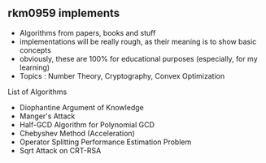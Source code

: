 ## rkm0959 implements

- Algorithms from papers, books and stuff
- implementations will be really rough, as their meaning is to show basic concepts
- obviously, these are 100% for educational purposes (especially, for my learning)
- Topics : Number Theory, Cryptography, Convex Optimization



List of Algorithms

- Diophantine Argument of Knowledge
- Manger's Attack
- Half-GCD Algorithm for Polynomial GCD
- Chebyshev Method (Acceleration)
- Operator Splitting Performance Estimation Problem
- Sqrt Attack on CRT-RSA
